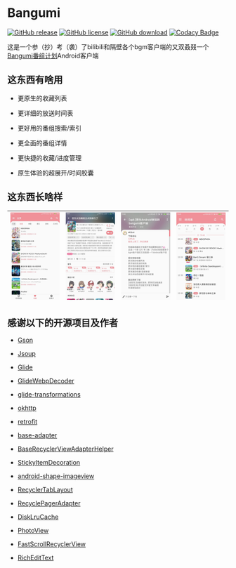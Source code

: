 # Bangumi
[![GitHub release](https://img.shields.io/github/release/ekibun/Bangumi.svg)](https://github.com/ekibun/Bangumi/releases)
[![GitHub license](https://img.shields.io/github/license/ekibun/Bangumi.svg)](https://github.com/ekibun/Bangumi)
[![GitHub download](https://img.shields.io/github/downloads/ekibun/Bangumi/total.svg)](https://github.com/ekibun/Bangumi/releases)
[![Codacy Badge](https://api.codacy.com/project/badge/Grade/b88b68a9b500403f9062a86a8c3388c0)](https://www.codacy.com/manual/ekibun/Bangumi?utm_source=github.com&amp;utm_medium=referral&amp;utm_content=ekibun/Bangumi&amp;utm_campaign=Badge_Grade)

这是一个参（抄）考（袭）了bilibili和隔壁各个bgm客户端的又双叒叕一个[Bangumi番组计划](https://bgm.tv)Android客户端

## 这东西有啥用

-   更原生的收藏列表

-   更详细的放送时间表

-   更好用的番组搜索/索引

-   更全面的番组详情

-   更快捷的收藏/进度管理

-   原生体验的超展开/时间胶囊

## 这东西长啥样

| ![](./images/prev1.jpg) | ![](./images/prev4.jpg) | ![](./images/prev3.jpg) | ![](./images/prev2.jpg) |
| ---- | ---- | ---- | ---- |

## 感谢以下的开源项目及作者

-   [Gson](https://github.com/google/gson)

-   [Jsoup](https://jsoup.org/)

-   [Glide](https://github.com/bumptech/glide)

-   [GlideWebpDecoder](https://github.com/zjupure/GlideWebpDecoder)

-   [glide-transformations](https://github.com/wasabeef/glide-transformations)

-   [okhttp](https://github.com/square/okhttp)

-   [retrofit](https://github.com/square/retrofit)

-   [base-adapter](https://github.com/hongyangAndroid/baseAdapter)

-   [BaseRecyclerViewAdapterHelper](https://github.com/CymChad/BaseRecyclerViewAdapterHelper)

-   [StickyItemDecoration](https://github.com/oubowu/Stickyitemdecoration)

-   [android-shape-imageview](https://github.com/siyamed/android-shape-imageview)

-   [RecyclerTabLayout](https://github.com/nshmura/RecyclerTabLayout)

-   [RecyclePagerAdapter](https://github.com/AlexMofer/RecyclePagerAdapter)

-   [DiskLruCache](https://github.com/JakeWharton/DiskLruCache)

-   [PhotoView](https://github.com/chrisbanes/PhotoView)

-   [FastScrollRecyclerView](https://github.com/timusus/RecyclerView-FastScroll)

-   [RichEditText](https://github.com/awarmisland/RichEditText)
